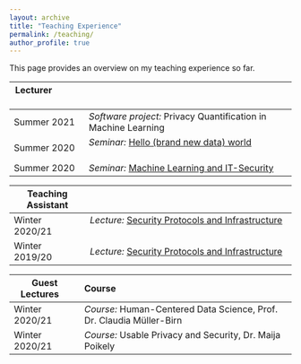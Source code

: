 ```yaml
---
layout: archive
title: "Teaching Experience"
permalink: /teaching/
author_profile: true
---
```


This page provides an overview on my teaching experience so far.


| Lecturer &nbsp; &nbsp; &nbsp; &nbsp; &nbsp;&nbsp; &nbsp; &nbsp; &nbsp;           |                                                               |
| ---------          |:---------                                                      |
| Summer 2021        | *Software project:* Privacy Quantification in Machine Learning |
| Summer 2020        | *Seminar:* [Hello (brand new data) world](https://fraboeni.github.io/teaching/2020-spring-teaching-ethicalML)     &nbsp; &nbsp; &nbsp; &nbsp; &nbsp;&nbsp; &nbsp; &nbsp; &nbsp;                   |
| Summer 2020        | *Seminar:* [Machine Learning and IT-Security](https://fraboeni.github.io/teaching/2020-spring-teaching-ITsecML)                    |

| Teaching Assistant |                                                               |
| ---------          |:---------                                                      |
| Winter 2020/21     | *Lecture:* [Security Protocols and Infrastructure](https://fraboeni.github.io/teaching/2019-fall-teaching-spi)     &nbsp; &nbsp; &nbsp; &nbsp; &nbsp; &nbsp; &nbsp; &nbsp; &nbsp;  &nbsp; &nbsp; &nbsp;  &nbsp; &nbsp; &nbsp; &nbsp; &nbsp;&nbsp; &nbsp; &nbsp; &nbsp;       |
| Winter 2019/20     | *Lecture:* [Security Protocols and Infrastructure](https://fraboeni.github.io/teaching/2019-fall-teaching-spi)               |


| Guest Lectures &nbsp; &nbsp; | Course                                                              |
| ---------          |:---------                                                      |
| Winter 2020/21     | *Course:* Human-Centered Data Science, Prof. Dr. Claudia Müller-Birn      &nbsp; &nbsp; &nbsp;       |
| Winter 2020/21     | *Course:* Usable Privacy and Security, Dr. Maija Poikely               |


